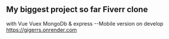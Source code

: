 ## My biggest project so far Fiverr clone
with Vue Vuex MongoDb & express
--Mobile version on develop
https://gigerrs.onrender.com
